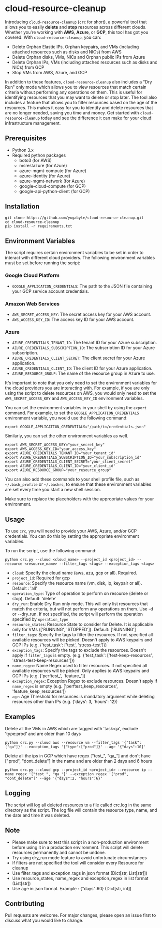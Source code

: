 # cloud-resource-cleanup

Introducing `cloud-resource-cleanup` (`crc` for short), a powerful tool that allows you to easily **delete** and **stop** resources across different clouds. Whether you're working with **AWS**, **Azure**, or **GCP**, this tool has got you covered. With `cloud-resource-cleanup`, you can:

* Delete Orphan Elastic IPs, Orphan keypairs, and VMs (including attached resources such as disks and NICs) from AWS
* Delete Orphan disks, VMs, NICs and Orphan public IPs from Azure
* Delete Orphan IPs, VMs (including attached resources such as disks and NICs) from GCP
* Stop VMs from AWS, Azure, and GCP

In addition to these features, `cloud-resource-cleanup` also includes a "Dry Run" only mode which allows you to view resources that match certain criteria without performing any operations on them. This is useful for identifying resources that you may want to delete or stop later. The tool also includes a feature that allows you to filter resources based on the age of the resources. This makes it easy for you to identify and delete resources that are no longer needed, saving you time and money. Get started with `cloud-resource-cleanup` today and see the difference it can make for your cloud infrastructure management.

## Prerequisites
* Python 3.x
* Required python packages
  * boto3 (for AWS)
  * msrestazure (for Azure)
  * azure-mgmt-compute (for Azure)
  * azure-identity (for Azure)
  * azure-mgmt-network (for Azure)
  * google-cloud-compute (for GCP)
  * google-api-python-client (for GCP)

## Installation
```
git clone https://github.com/yugabyte/cloud-resource-cleanup.git
cd cloud-resource-cleanup
pip install -r requirements.txt
```

## Environment Variables
The script requires certain environment variables to be set in order to interact with different cloud providers. The following environment variables must be set before running the script:

### Google Cloud Platform
* `GOOGLE_APPLICATION_CREDENTIALS`: The path to the JSON file containing your GCP service account credentials.
### Amazon Web Services
* `AWS_SECRET_ACCESS_KEY`: The secret access key for your AWS account.
* `AWS_ACCESS_KEY_ID`: The access key ID for your AWS account.
### Azure
* `AZURE_CREDENTIALS_TENANT_ID`: The tenant ID for your Azure subscription.
* `AZURE_CREDENTIALS_SUBSCRIPTION_ID`: The subscription ID for your Azure subscription.
* `AZURE_CREDENTIALS_CLIENT_SECRET`: The client secret for your Azure application.
* `AZURE_CREDENTIALS_CLIENT_ID`: The client ID for your Azure application.
* `AZURE_RESOURCE_GROUP`: The name of the resource group in Azure to use.

It's important to note that you only need to set the environment variables for the cloud providers you are interacting with. For example, if you are only using the script to delete resources on AWS, you would only need to set the `AWS_SECRET_ACCESS_KEY` and `AWS_ACCESS_KEY_ID` environment variables.

You can set the environment variables in your shell by using the `export` command. For example, to set the `GOOGLE_APPLICATION_CREDENTIALS` environment variable, you would use the following command:
```
export GOOGLE_APPLICATION_CREDENTIALS="/path/to/credentials.json"
```
Similarly, you can set the other environment variables as well.
```
export AWS_SECRET_ACCESS_KEY="your_secret_key"
export AWS_ACCESS_KEY_ID="your_access_key"
export AZURE_CREDENTIALS_TENANT_ID="your_tenant_id"
export AZURE_CREDENTIALS_SUBSCRIPTION_ID="your_subscription_id"
export AZURE_CREDENTIALS_CLIENT_SECRET="your_client_secret"
export AZURE_CREDENTIALS_CLIENT_ID="your_client_id"
export AZURE_RESOURCE_GROUP="your_resource_group"
```
You can also add these commands to your shell profile file, such as `~/.bash_profile` or `~/.bashrc`, to ensure that these environment variables are set every time you start a new shell session.

Make sure to replace the placeholders with the appropriate values for your environment.

## Usage
To use `crc`, you will need to provide your AWS, Azure, and/or GCP credentials. You can do this by setting the appropriate environment variables.

To run the script, use the following command:
```
python crc.py --cloud <cloud_name> --project_id <project_id> --resource <resource_name> --filter_tags <tags> --exception_tags <tags>
```
* `cloud`: Specify the cloud name (aws, azu, gcp or all). Required.
* `project_id`: Required for gcp
* `resource`: Specify the resource name (vm, disk, ip, keypair or all). Default : 'all'
* `operation_type`: Type of operation to perform on resource (delete or stop). Default: 'delete'
* `dry_run`: Enable Dry Run only mode. This will only list resources that match the criteria, but will not perform any operations on them. Use -d or --dry_run. If not specified, the script will perform the operation specified by `operation_type`
* `resource_states`: Resource State to consider for Delete. It is applicable only for VMs (['RUNNING', 'STOPPED']). Default: ['RUNNING']
* `filter_tags`: Specify the tags to filter the resources. If not specified all available resources will be picked. Doesn't apply to AWS keypairs and GCP IPs (e.g. {'test_task': ['test', 'stress-test']})
* `exception_tags`: Specify the tags to exclude the resources. Doesn't apply if `filter_tags` is empty. (e.g. {'test_task': ['test-keep-resources', 'stress-test-keep-resources']})
* `name_regex`: Name Regex used to filter resources. If not specified all available resources will be picked. Only applies to AWS keypairs and GCP IPs (e.g. ['perftest_', 'feature_'])
* `exception_regex`: Exception Regex to exclude resources. Doesn't apply if `name_regex` is empty (e.g. ['perftest_keep_resources', 'feature_keep_resources'])
* `age`: Age Threshold for resources is mandatory argument while deleting resources other than IPs (e.g. {'days': 3, 'hours': 12})


## Examples
Delete all the VMs in AWS which are tagged with 'task:qa', exclude 'type:prod' and are older than 10 days
```
python crc.py --cloud aws --resource vm --filter_tags '{"task":["qa"]}' --exception_tags '{"type":["prod"]}' --age '{"days":10}'
```

Delete all the ips in GCP which have regex ["test_", "qa_"] and don't have ["prod", "dont_delete"] in the name and are older than 2 days and 6 hours
```
python crc.py --cloud gcp --project_id <project_id> --resource ip --name_regex '["test_", "qa_"]' --exception_regex '["prod", "dont_delete"]' --age '{"days":2, "hours":6}'
```

## Logging
The script will log all deleted resources to a file called crc.log in the same directory as the script. The log file will contain the resource type, name, and the date and time it was deleted.

## Note
* Please make sure to test this script in a non-production environment before using it in a production environment. This script will delete resources permanently and cannot be undone.
* Try using dry_run mode feature to avoid unfortunate circumstances
* If filters are not specified the tool will consider every Resource for cleanup
* Use filter_tags and exception_tags in json format (Dict[str, List[str]])
* Use resource_states, name_regex and exception_regex in list format (List[str])
* Use age in json format. Example : {"days":60} (Dict[str, int])

## Contributing
Pull requests are welcome. For major changes, please open an issue first to discuss what you would like to change.
